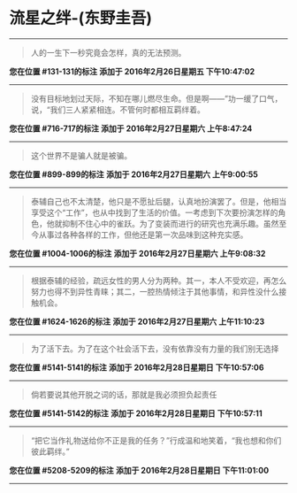 # 流星之绊-(东野圭吾)

---

> 人的一生下一秒究竟会怎样，真的无法预测。

**您在位置 #131-131的标注** **添加于 2016年2月26日星期五 下午10:47:02**

---

> 没有目标地划过天际，不知在哪儿燃尽生命。但是啊——”功一缓了口气，说，“我们三人紧紧相连。不管何时都相互羁绊着。

**您在位置 #716-717的标注** **添加于 2016年2月27日星期六 上午8:47:24**

---

> 这个世界不是骗人就是被骗。

**您在位置 #899-899的标注** **添加于 2016年2月27日星期六 上午9:00:55**

---

> 泰辅自己也不太清楚，他只是不愿扯后腿，认真地扮演罢了。但是，他相当享受这个“工作”，也从中找到了生活的价值。一考虑到下次要扮演怎样的角色，他就抑制不住心中的雀跃。为了变装而进行的研究也充满乐趣。虽然至今从事过各种各样的工作，但他还是第一次品味到这种充实感。

**您在位置 #1004-1006的标注** **添加于 2016年2月27日星期六 上午9:08:32**

---

> 根据泰辅的经验，疏远女性的男人分为两种。其一，本人不受欢迎，再怎么努力也得不到异性青睐；其二，一腔热情倾注于其他事情，和异性没什么接触机会。

**您在位置 #1624-1626的标注** **添加于 2016年2月27日星期六 上午11:10:23**

---

> 为了活下去。为了在这个社会活下去，没有依靠没有力量的我们别无选择

**您在位置 #5141-5141的标注** **添加于 2016年2月28日星期日 下午10:57:06**

---

> 倘若要说其他开脱之词的话，那就是我必须担负起责任

**您在位置 #5141-5142的标注** **添加于 2016年2月28日星期日 下午10:57:11**

---

> “把它当作礼物送给你不正是我的任务？”行成温和地笑着，“我也想和你们彼此羁绊。”

**您在位置 #5208-5209的标注** **添加于 2016年2月28日星期日 下午11:01:00**

---

